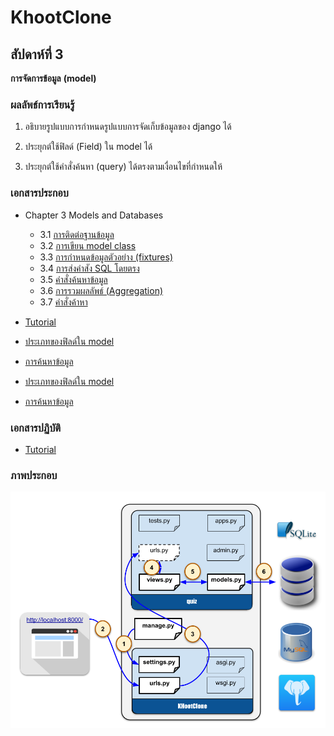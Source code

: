 # KhootClone

## สัปดาห์ที่ 3

__การจัดการข้อมูล__
__(model)__

### ผลลัพธ์การเรียนรู้

1. อธิบายรูปแบบการกำหนดรูปแบบการจัดเก็บข้อมูลของ django ได้

2. ประยุกต์ใช้ฟิลด์ (Field) ใน model ได้

3. ประยุกต์ใช้คำสั่งค้นหา (query) ได้ตรงตามเงื่อนไขที่กำหนดให้


### เอกสารประกอบ

* Chapter 3 Models and Databases
     * 3.1 [การติดต่อฐานข้อมูล](https://docs.djangoproject.com/en/5.0/ref/databases/)
     * 3.2 [การเขียน model class](https://docs.djangoproject.com/en/5.0/topics/db/models/)
     * 3.3 [การกำหนดข้อมูลตัวอย่าง (fixtures)](https://docs.djangoproject.com/en/5.0/howto/initial-data/)
     * 3.4 [การส่งคำสัง SQL โดยตรง](https://docs.djangoproject.com/en/5.0/topics/db/sql/)
     * 3.5 [คำสั่งค้นหาข้อมูล](https://docs.djangoproject.com/en/5.0/topics/db/queries/)
     * 3.6 [การรวมผลลัพธ์ (Aggregation)](https://docs.djangoproject.com/en/5.0/topics/db/aggregation/)
     * 3.7 [คำสั่งค้าหา](https://docs.djangoproject.com/en/5.0/topics/db/search/)
* [Tutorial](https://docs.djangoproject.com/en/5.0/intro/tutorial02/)
* [ประเภทของฟิลด์ใน model](https://docs.djangoproject.com/en/5.0/ref/models/fields/#field-types)
* [การค้นหาข้อมูล](https://docs.djangoproject.com/en/5.0/topics/db/queries/)

* [ประเภทของฟิลด์ใน model](https://docs.djangoproject.com/en/5.0/ref/models/fields/#field-types)

* [การค้นหาข้อมูล](https://docs.djangoproject.com/en/5.0/topics/db/queries/)


### เอกสารปฏิบัติ

* [Tutorial](https://docs.djangoproject.com/en/5.0/intro/tutorial02/)

### ภาพประกอบ

![architecture](./images/week03/django-khoot-quiz.png)
